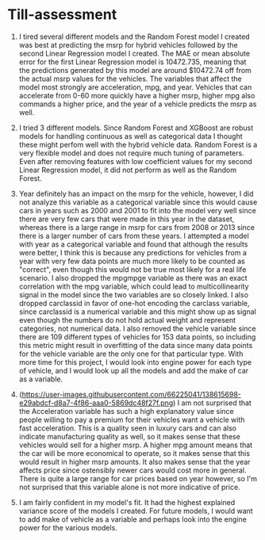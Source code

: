 # Till-assessment

1. I tired several different models and the Random Forest model I created was best at predicting the msrp for hybrid vehicles followed by the second Linear Regression model I created. The MAE or mean absolute error for the first Linear Regression model is 10472.735, meaning that the predictions generated by this model are around $10472.74 off from the actual msrp values for the vehicles. The variables that affect the model most strongly are acceleration, mpg, and year. Vehicles that can accelerate from 0-60 more quickly have a higher msrp, higher mpg also commands a higher price, and the year of a vehicle predicts the msrp as well. 

2. I tried 3 different models. Since Random Forest and XGBoost are robust models for handling continuous as well as categorical data I thought these might perfom well with the hybrid vehicle data. Random Forest is a very flexible model and does not require much tuning of parameters. Even after removing features with low coefficient values for my second Linear Regression model, it did not perform as well as the Random Forest. 

3. Year definitely has an impact on the msrp for the vehicle, however, I did not analyze this variable as a categorical variable since this would cause cars in years such as 2000 and 2001 to fit into the model very well since there are very few cars that were made in this year in the dataset, whereas there is a large range in msrp for cars from 2008 or 2013 since there is a larger number of cars from these years. I attempted a model with year as a categorical variable and found that although the results were better, I think this is because any predictions for vehicles from a year with very few data points are much more likely to be counted as "correct", even though this would not be true most likely for a real life scenario. 
I also dropped the mpgmpge variable as there was an exact correlation with the mpg variable, which could lead to multicollinearity signal in the model since the two variables are so closely linked. I also dropped carclassid in favor of one-hot encoding the carclass variable, since carclassid is a numerical variable and this might show up as signal even though the numbers do not hold actual weight and represent categories, not numerical data. I also removed the vehicle variable since there are 109 different types of vehicles for 153 data points, so including this metric might result in overfitting of the data since many data points for the vehicle variable are the only one for that particular type. 
With more time for this project, I would look into engine power for each type of vehicle, and I would look up all the models and add the make of car as a variable. 

4. (https://user-images.githubusercontent.com/66225041/138615698-e29abdcf-d8a7-4f86-aaa0-5869dc48f27f.png)
I am not surprised that the Acceleration variable has such a high explanatory value since people willing to pay a premium for their vehicles want a vehicle with fast acceleration. This is a quality seen in luxury cars and can also indicate manufacturing quality as well, so it makes sense that these vehicles would sell for a higher msrp. A higher mpg amount means that the car will be more economical to operate, so it makes sense that this would result in higher msrp amounts. It also makes sense that the year affects price since ostensibly newer cars would cost more in general. There is quite a large range for car prices based on year however, so I'm not surprised that this variable alone is not more indicative of price. 

5. I am fairly confident in my model's fit. It had the highest explained variance score of the models I created. For future models, I would want to add make of vehicle as a variable and perhaps look into the engine power for the various models. 
